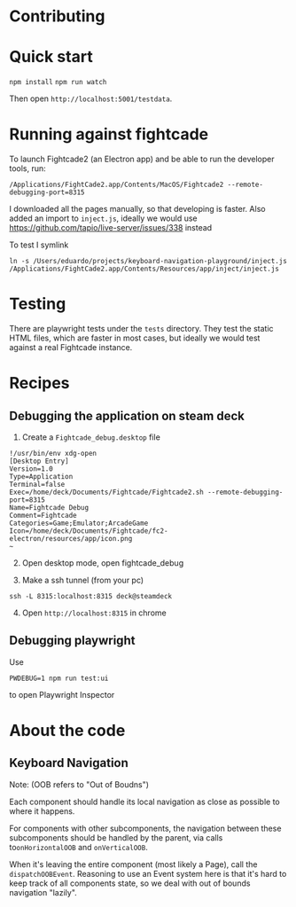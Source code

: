 # Contributing

# Quick start
`npm install`
`npm run watch`

Then open `http://localhost:5001/testdata`.

# Running against fightcade

To launch Fightcade2 (an Electron app) and be able to run the developer tools, run:
```
/Applications/FightCade2.app/Contents/MacOS/Fightcade2 --remote-debugging-port=8315
```

I downloaded all the pages manually, so that developing is faster.
Also added an import to `inject.js`, ideally we would use https://github.com/tapio/live-server/issues/338 instead

To test I symlink
```
ln -s /Users/eduardo/projects/keyboard-navigation-playground/inject.js /Applications/FightCade2.app/Contents/Resources/app/inject/inject.js
```

# Testing
There are playwright tests under the `tests` directory. They test the static HTML files,
which are faster in most cases, but ideally we would test against a real Fightcade instance.

# Recipes

## Debugging the application on steam deck

1. Create a `Fightcade_debug.desktop` file
```
!/usr/bin/env xdg-open
[Desktop Entry]
Version=1.0
Type=Application
Terminal=false
Exec=/home/deck/Documents/Fightcade/Fightcade2.sh --remote-debugging-port=8315
Name=Fightcade Debug
Comment=Fightcade
Categories=Game;Emulator;ArcadeGame
Icon=/home/deck/Documents/Fightcade/fc2-electron/resources/app/icon.png
~
```

2. Open desktop mode, open fightcade_debug

3. Make a ssh tunnel (from your pc)

```
ssh -L 8315:localhost:8315 deck@steamdeck
```

4. Open `http://localhost:8315` in chrome

## Debugging playwright
Use

`PWDEBUG=1 npm run test:ui`

to open Playwright Inspector

# About the code

## Keyboard Navigation

Note: (OOB refers to "Out of Boudns")

Each component should handle its local navigation as close as possible to where it happens.

For components with other subcomponents, the navigation between these subcomponents
should be handled by the parent, via calls to`onHorizontalOOB` and `onVerticalOOB`.

When it's leaving the entire component (most likely a Page), call the `dispatchOOBEvent`.
Reasoning to use an Event system here is that it's hard to keep track of all components state,
so we deal with out of bounds navigation "lazily".
